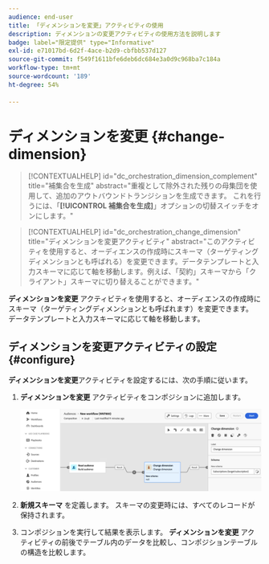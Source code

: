 ```yaml
---
audience: end-user
title: 「ディメンションを変更」アクティビティの使用
description: ディメンションの変更アクティビティの使用方法を説明します
badge: label="限定提供" type="Informative"
exl-id: e71017bd-6d2f-4ace-b2d9-cbfbb537d127
source-git-commit: f549f1611bfe6deb6dc684e3a0d9c968ba7c184a
workflow-type: tm+mt
source-wordcount: '189'
ht-degree: 54%

---
```


# ディメンションを変更 {#change-dimension}

>[!CONTEXTUALHELP]
>id="dc_orchestration_dimension_complement"
>title="補集合を生成"
>abstract="重複として除外された残りの母集団を使用して、追加のアウトバウンドトランジションを生成できます。 これを行うには、「**[!UICONTROL 補集合を生成]**」オプションの切替スイッチをオンにします。"

>[!CONTEXTUALHELP]
>id="dc_orchestration_change_dimension"
>title="ディメンションを変更アクティビティ"
>abstract="このアクティビティを使用すると、オーディエンスの作成時にスキーマ（ターゲティングディメンションとも呼ばれる）を変更できます。データテンプレートと入力スキーマに応じて軸を移動します。例えば、「契約」スキーマから「クライアント」スキーマに切り替えることができます。"

**ディメンションを変更** アクティビティを使用すると、オーディエンスの作成時にスキーマ（ターゲティングディメンションとも呼ばれます）を変更できます。 データテンプレートと入力スキーマに応じて軸を移動します。

## ディメンションを変更アクティビティの設定 {#configure}

**ディメンションを変更**&#x200B;アクティビティを設定するには、次の手順に従います。

1. **ディメンションを変更** アクティビティをコンポジションに追加します。

   ![](../assets/change-dimension.png)

1. **新規スキーマ** を定義します。 スキーマの変更時には、すべてのレコードが保持されます。

1. コンポジションを実行して結果を表示します。 **ディメンションを変更** アクティビティの前後でテーブル内のデータを比較し、コンポジションテーブルの構造を比較します。

<!--
## Example {#example}

In this example, we want to send an SMS delivery to all the profiles who have made a purchase. To do this, we first use a **[!UICONTROL Build audience]** activity linked to a custom "Purchase" targeting dimension to target all purchases that occurred.

We then use a **[!UICONTROL Change dimension]** activity to switch the workflow targeting dimension to "Recipients". This allows us to be able to target the recipients who match the query.
-->

